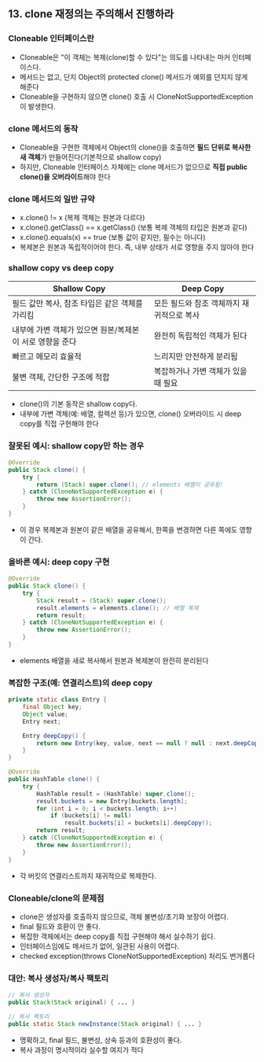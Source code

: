 ## 13. clone 재정의는 주의해서 진행하라
### **Cloneable 인터페이스란**

- Cloneable은 "이 객체는 복제(clone)할 수 있다"는 의도를 나타내는 마커 인터페이스다.
- 메서드는 없고, 단지 Object의 protected clone() 메서드가 예외를 던지지 않게 해준다
- Cloneable을 구현하지 않으면 clone() 호출 시 CloneNotSupportedException이 발생한다.

### **clone 메서드의 동작**

- Cloneable을 구현한 객체에서 Object의 clone()을 호출하면 **필드 단위로 복사한 새 객체**가 만들어진다(기본적으로 shallow copy)
- 하지만, Cloneable 인터페이스 자체에는 clone 메서드가 없으므로 **직접 public clone()을 오버라이드**해야 한다

### **clone 메서드의 일반 규약**

- x.clone() != x (복제 객체는 원본과 다르다)
- x.clone().getClass() == x.getClass() (보통 복제 객체의 타입은 원본과 같다)
- x.clone().equals(x) == true (보통 값이 같지만, 필수는 아니다)
- 복제본은 원본과 독립적이어야 한다. 즉, 내부 상태가 서로 영향을 주지 않아야 한다

### **shallow copy vs deep copy**

| **Shallow Copy** | **Deep Copy** |
| --- | --- |
| 필드 값만 복사, 참조 타입은 같은 객체를 가리킴 | 모든 필드와 참조 객체까지 재귀적으로 복사 |
| 내부에 가변 객체가 있으면 원본/복제본이 서로 영향을 준다 | 완전히 독립적인 객체가 된다 |
| 빠르고 메모리 효율적 | 느리지만 안전하게 분리됨 |
| 불변 객체, 간단한 구조에 적합 | 복잡하거나 가변 객체가 있을 때 필요 |
- clone()의 기본 동작은 shallow copy다.
- 내부에 가변 객체(예: 배열, 컬렉션 등)가 있으면, clone() 오버라이드 시 deep copy를 직접 구현해야 한다

### **잘못된 예시: shallow copy만 하는 경우**

```java
@Override
public Stack clone() {
    try {
        return (Stack) super.clone(); // elements 배열이 공유됨!
    } catch (CloneNotSupportedException e) {
        throw new AssertionError();
    }
}
```

- 이 경우 복제본과 원본이 같은 배열을 공유해서, 한쪽을 변경하면 다른 쪽에도 영향이 간다.

### **올바른 예시: deep copy 구현**

```java
@Override
public Stack clone() {
    try {
        Stack result = (Stack) super.clone();
        result.elements = elements.clone(); // 배열 복제
        return result;
    } catch (CloneNotSupportedException e) {
        throw new AssertionError();
    }
}
```

- elements 배열을 새로 복사해서 원본과 복제본이 완전히 분리된다

### **복잡한 구조(예: 연결리스트)의 deep copy**

```java
private static class Entry {
    final Object key;
    Object value;
    Entry next;

    Entry deepCopy() {
        return new Entry(key, value, next == null ? null : next.deepCopy());
    }
}

@Override
public HashTable clone() {
    try {
        HashTable result = (HashTable) super.clone();
        result.buckets = new Entry[buckets.length];
        for (int i = 0; i < buckets.length; i++)
            if (buckets[i] != null)
                result.buckets[i] = buckets[i].deepCopy();
        return result;
    } catch (CloneNotSupportedException e) {
        throw new AssertionError();
    }
}
```

- 각 버킷의 연결리스트까지 재귀적으로 복제한다.

### **Cloneable/clone의 문제점**

- clone은 생성자를 호출하지 않으므로, 객체 불변성/초기화 보장이 어렵다.
- final 필드와 호환이 안 좋다.
- 복잡한 객체에서는 deep copy를 직접 구현해야 해서 실수하기 쉽다.
- 인터페이스임에도 메서드가 없어, 일관된 사용이 어렵다.
- checked exception(throws CloneNotSupportedException) 처리도 번거롭다

### **대안: 복사 생성자/복사 팩토리**

```java
// 복사 생성자
public Stack(Stack original) { ... }

// 복사 팩토리
public static Stack newInstance(Stack original) { ... }
```

- 명확하고, final 필드, 불변성, 상속 등과의 호환성이 좋다.
- 복사 과정이 명시적이라 실수할 여지가 적다